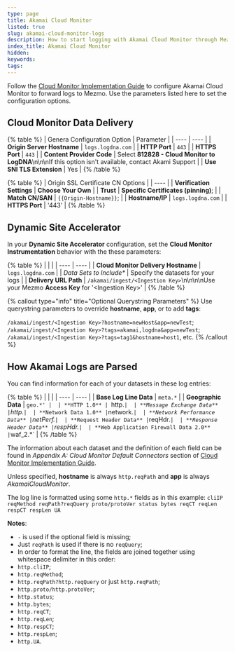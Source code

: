```yaml
---
type: page
title: Akamai Cloud Monitor
listed: true
slug: akamai-cloud-monitor-logs
description: How to start logging with Akamai Cloud Monitor through Mezmo
index_title: Akamai Cloud Monitor
hidden: 
keywords: 
tags: 
---
```


Follow the [Cloud Monitor Implementation Guide](https://control.akamai.com/dl/customers/ALTA/Cloud-Monitor-Implementation.pdf) to configure Akamai Cloud Monitor to forward logs to Mezmo.  Use the parameters listed here to set the configuration options.

## Cloud Monitor Data Delivery

{% table %}
| Genera Configuration Option | Parameter | 
| ---- | ---- | 
| **Origin Server Hostname** | `logs.logdna.com` | 
| **HTTP Port** | `443` | 
| **HTTPS Port** | `443` | 
| **Content Provider Code** | Select **812828 - Cloud Monitor to LogDNA**\n\n\nIf this option isn't available, contact Akami Support | 
| **Use SNI TLS Extension** | Yes | 
{% /table %}

{% table %}
| Origin SSL Certificate CN Options | 
| ---- | 
| **Verification Settings** | **Choose Your Own** | 
| **Trust** | **Specific Certificates (pinning)**; | 
| **Match CN/SAN** | `{{Origin-Hostname}}`; | 
| **Hostname/IP** | `logs.logdna.com` | 
| **HTTPS Port** | '443' | 
{% /table %}

## Dynamic Site Accelerator

In your **Dynamic Site Accelerator** configuration, set the **Cloud Monitor Instrumentation** behavior with the these parameters:

{% table %}
|  |  | 
| ---- | ---- | 
| **Cloud Monitor Delivery Hostname** | `logs.logdna.com` | 
| _Data Sets to Include*_ | Specify the datasets for your logs | 
| **Delivery URL Path** | `/akamai/ingest/<Ingestion Key>`\n\n\n\nUse your Mezmo **Access Key** for '&lt;Ingestion Key&gt;' | 
{% /table %}

{% callout type="info" title="Optional Querystring Parameters" %}
Use querystring parameters to override **hostname**, **app**, or to add **tags**: 

`/akamai/ingest/<Ingestion Key>?hostname=newHost&app=newTest`;
  `/akamai/ingest/<Ingestion Key>?tags=akamai,logdna&app=newTest`;
  `/akamai/ingest/<Ingestion Key>?tags=tag1&hostname=host1`, etc.
{% /callout %}

## How Akamai Logs are Parsed

You can find information for each of your datasets in these log entries:

{% table %}
|  |  | 
| ---- | ---- | 
| **Base Log Line Data** | `meta.*` | 
| **Geographic Data** | `geo.*' | 
| **HTTP 1.0** | `http.*` | 
| **Message Exchange Data** | `http.*` | 
| **Network Data 1.0** | `network.*` | 
| **Network Performance Data** | `netPerf.*` | 
| **Request Header Data** | `reqHdr.*` | 
| **Response Header Data** | `respHdr.*` | 
| **Web Application Firewall Data 2.0** | `waf_2.*` | 
{% /table %}

The information about each dataset and the definition of each field can be found in _Appendix A: Cloud Monitor Default Connectors_ section of [Cloud Monitor Implementation Guide](https://control.akamai.com/dl/customers/ALTA/Cloud-Monitor-Implementation.pdf).

Unless specified, **hostname** is always `http.reqPath` and **app** is always _AkamaiCloudMonitor_.

The log line is formatted using some `http.*` fields as in this example:
`cliIP reqMethod reqPath?reqQuery proto/protoVer status bytes reqCT reqLen respCT respLen UA`

**Notes**:

- `-` is used if the optional field is missing;
- Just `reqPath` is used if there is no `reqQuery`;
- In order to format the line, the fields are joined together using whitespace delimiter in this order:
- `http.cliIP`;
- `http.reqMethod`;
- `http.reqPath?http.reqQuery` or just `http.reqPath`;
- `http.proto/http.protoVer`;
- `http.status`;
- `http.bytes`;
- `http.reqCT`;
- `http.reqLen`;
- `http.respCT`;
- `http.respLen`;
- `http.UA`.